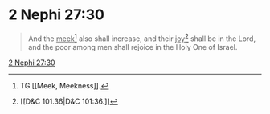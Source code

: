 # 2 Nephi 27:30

> And the <u>meek</u>[^a] also shall increase, and their <u>joy</u>[^b] shall be in the Lord, and the poor among men shall rejoice in the Holy One of Israel.

[2 Nephi 27:30](https://www.churchofjesuschrist.org/study/scriptures/bofm/2-ne/27?lang=eng&id=p30#p30)


[^a]: TG [[Meek, Meekness]].
[^b]: [[D&C 101.36|D&C 101:36.]]
